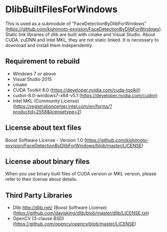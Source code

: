 # DlibBuiltFilesForWindows
This is used as a submodule of "FaceDetectionByDlibForWindows" (<https://github.com/kishimoto-exvision/FaceDetectionByDlibForWindows>).
Static link libraries of dlib are built with cmake and Visual Studio.
About CUDA, cuDNN and Intel MKL, they are not static linked.
It is necessary to download and install them independently.

## Requirement to rebuild
* Windows 7 or above
* Visual Studio 2015
* cmake
* CUDA Toolkit 8.0 (<https://developer.nvidia.com/cuda-toolkit>)
* cudnn-8.0-windows7-x64-v5.1 (<https://developer.nvidia.com/cudnn>)
* Intel MKL (Community License) (<https://registrationcenter.intel.com/en/forms/?productid=2558&licensetype=2>)

## License about text files
Boost Software License - Version 1.0 (<https://github.com/kishimoto-exvision/FaceDetectionByDlibForWindows/blob/master/LICENSE>)

## License about binary files
When you use binary built files of CUDA version or MKL version, please refer to their license about details.

## Third Party Libraries
* Dlib <http://dlib.net/> (Boost Software License) (<https://github.com/davisking/dlib/blob/master/dlib/LICENSE.txt>)
* OpenCV (3-clause BSD) (<https://github.com/opencv/opencv/blob/master/LICENSE>)
